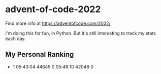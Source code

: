 # advent-of-code-2022

Find more info at https://adventofcode.com/2022/

I'm doing this for fun, in Python.  But it's still interesting to track my stats each day.

## My Personal Ranking
*   1   05:43:04  44645      0   05:48:10  42048      0